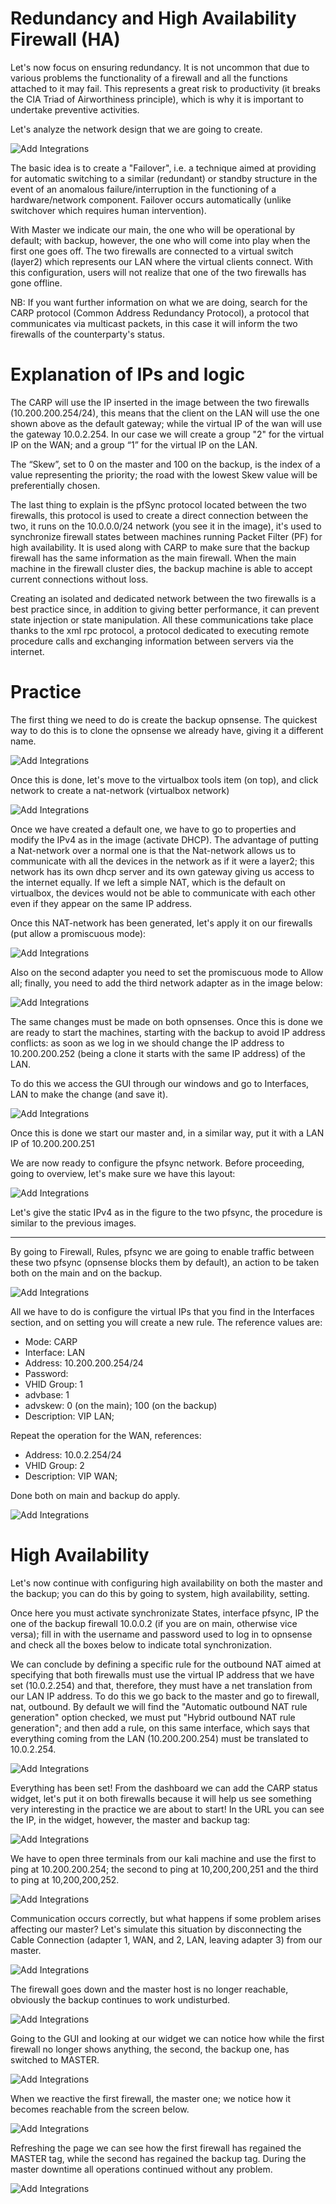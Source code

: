 # Redundancy and High Availability Firewall (HA)

Let's now focus on ensuring redundancy.
It is not uncommon that due to various problems the functionality of a firewall and all the functions attached to it may fail. This represents a great risk to productivity (it breaks the CIA Triad of Airworthiness principle), which is why it is important to undertake preventive activities.

Let's analyze the network design that we are going to create.

![Add Integrations](./Assets/ch3im1.bmp)

The basic idea is to create a "Failover", i.e. a technique aimed at providing for automatic switching to a similar (redundant) or standby structure in the event of an anomalous failure/interruption in the functioning of a hardware/network component.
Failover occurs automatically (unlike switchover which requires human intervention).

With Master we indicate our main, the one who will be operational by default; with backup, however, the one who will come into play when the first one goes off.
The two firewalls are connected to a virtual switch (layer2) which represents our LAN where the virtual clients connect.
With this configuration, users will not realize that one of the two firewalls has gone offline.

NB: If you want further information on what we are doing, search for the CARP protocol (Common Address Redundancy Protocol), a protocol that communicates via multicast packets, in this case it will inform the two firewalls of the counterparty's status.

# Explanation of IPs and logic

The CARP will use the IP inserted in the image between the two firewalls (10.200.200.254/24), this means that the client on the LAN will use the one shown above as the default gateway; while the virtual IP of the wan will use the gateway 10.0.2.254.
In our case we will create a group "2" for the virtual IP on the WAN; and a group “1” for the virtual IP on the LAN.

The “Skew”, set to 0 on the master and 100 on the backup, is the index of a value representing the priority; the road with the lowest Skew value will be preferentially chosen.

The last thing to explain is the pfSync protocol located between the two firewalls, this protocol is used to create a direct connection between the two, it runs on the 10.0.0.0/24 network (you see it in the image), it's used to synchronize firewall states between machines running Packet Filter (PF) for high availability. 
It is used along with CARP to make sure that the backup firewall has the same information as the main firewall. 
When the main machine in the firewall cluster dies, the backup machine is able to accept current connections without loss.

Creating an isolated and dedicated network between the two firewalls is a best practice since, in addition to giving better performance, it can prevent state injection or state manipulation.
All these communications take place thanks to the xml rpc protocol, a protocol dedicated to executing remote procedure calls and exchanging information between servers via the internet.

# Practice

The first thing we need to do is create the backup opnsense.
The quickest way to do this is to clone the opnsense we already have, giving it a different name.

![Add Integrations](./Assets/ch3im2.png)

Once this is done, let's move to the virtualbox tools item (on top), and click network to create a nat-network (virtualbox network)

![Add Integrations](./Assets/ch3im3.png)

Once we have created a default one, we have to go to properties and modify the IPv4 as in the image (activate DHCP).
The advantage of putting a Nat-network over a normal one is that the Nat-network allows us to communicate with all the devices in the network as if it were a layer2; this network has its own dhcp server and its own gateway giving us access to the internet equally.
If we left a simple NAT, which is the default on virtualbox, the devices would not be able to communicate with each other even if they appear on the same IP address.

Once this NAT-network has been generated, let's apply it on our firewalls (put allow a promiscuous mode):

![Add Integrations](./Assets/ch3im4.png)

Also on the second adapter you need to set the promiscuous mode to Allow all; finally, you need to add the third network adapter as in the image below:

![Add Integrations](./Assets/ch3im5.png)

The same changes must be made on both opnsenses.
Once this is done we are ready to start the machines, starting with the backup to avoid IP address conflicts: as soon as we log in we should change the IP address to 10.200.200.252 (being a clone it starts with the same IP address) of the LAN.

To do this we access the GUI through our windows and go to Interfaces, LAN to make the change (and save it).

![Add Integrations](./Assets/ch3im6.png)

Once this is done we start our master and, in a similar way, put it with a LAN IP of 10.200.200.251

We are now ready to configure the pfsync network. Before proceeding, going to overview, let's make sure we have this layout:

![Add Integrations](./Assets/ch3im7.png)

Let's give the static IPv4 as in the figure to the two pfsync, the procedure is similar to the previous images.

---

By going to Firewall, Rules, pfsync we are going to enable traffic between these two pfsync (opnsense blocks them by default), an action to be taken both on the main and on the backup.

![Add Integrations](./Assets/ch3im8.png)

All we have to do is configure the virtual IPs that you find in the Interfaces section, and on setting you will create a new rule. 
The reference values ​​are:
- Mode: CARP
- Interface: LAN
- Address: 10.200.200.254/24
- Password:
- VHID Group: 1
- advbase: 1
- advskew: 0 (on the main); 100 (on the backup)
- Description: VIP LAN;

Repeat the operation for the WAN, references:

- Address: 10.0.2.254/24
- VHID Group: 2
- Description: VIP WAN;

Done both on main and backup do apply.

![Add Integrations](./Assets/ch3im9.png)

# High Availability 
Let's now continue with configuring high availability on both the master and the backup; you can do this by going to system, high availability, setting.

Once here you must activate synchronizate States, interface pfsync, IP the one of the backup firewall 10.0.0.2 (if you are on main, otherwise vice versa); fill in with the username and password used to log in to opnsense and check all the boxes below to indicate total synchronization.

We can conclude by defining a specific rule for the outbound NAT aimed at specifying that both firewalls must use the virtual IP address that we have set (10.0.2.254) and that, therefore, they must have a net translation from our LAN IP address.
To do this we go back to the master and go to firewall, nat, outbound.
By default we will find the "Automatic outbound NAT rule generation" option checked, we must put "Hybrid outbound NAT rule generation"; and then add a rule, on this same interface, which says that everything coming from the LAN (10.200.200.254) must be translated to 10.0.2.254.

![Add Integrations](./Assets/ch3im10.png)

Everything has been set!
From the dashboard we can add the CARP status widget, let's put it on both firewalls because it will help us see something very interesting in the practice we are about to start!
In the URL you can see the IP, in the widget, however, the master and backup tag:

![Add Integrations](./Assets/ch3im11.png)

We have to open three terminals from our kali machine and use the first to ping at 10.200.200.254; the second to ping at 10,200,200,251 and the third to ping at 10,200,200,252.

![Add Integrations](./Assets/ch3im12.png)

Communication occurs correctly, but what happens if some problem arises affecting our master?
Let's simulate this situation by disconnecting the Cable Connection (adapter 1, WAN, and 2, LAN, leaving adapter 3) from our master.

![Add Integrations](./Assets/ch3im13.jpg)

The firewall goes down and the master host is no longer reachable, obviously the backup continues to work undisturbed.

![Add Integrations](./Assets/ch3im14.png)

Going to the GUI and looking at our widget we can notice how while the first firewall no longer shows anything, the second, the backup one, has switched to MASTER.

![Add Integrations](./Assets/ch3im15.png)

When we reactive the first firewall, the master one; we notice how it becomes reachable from the screen below.

![Add Integrations](./Assets/ch3im16.png)

Refreshing the page we can see how the first firewall has regained the MASTER tag, while the second has regained the backup tag. 
During the master downtime all operations continued without any problem.

![Add Integrations](./Assets/ch3im17.png)
